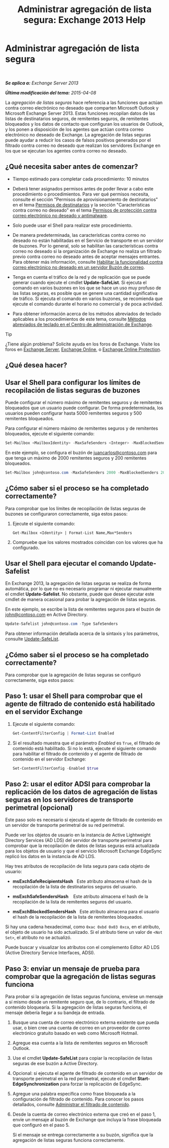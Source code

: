 ﻿---
title: 'Administrar agregación de lista segura: Exchange 2013 Help'
TOCTitle: Administrar agregación de lista segura
ms:assetid: 5ac17168-f411-4cb7-ae98-ebefb865b210
ms:mtpsurl: https://technet.microsoft.com/es-es/library/Aa998280(v=EXCHG.150)
ms:contentKeyID: 49895651
ms.date: 05/22/2018
mtps_version: v=EXCHG.150
ms.translationtype: MT
---

# Administrar agregación de lista segura

 

_**Se aplica a:** Exchange Server 2013_

_**Última modificación del tema:** 2015-04-08_

La *agregación de listas seguras* hace referencia a las funciones que actúan contra correo electrónico no deseado que comparten Microsoft Outlook y Microsoft Exchange Server 2013. Estas funciones recopilan datos de las listas de destinatarios seguros, de remitentes seguros, de remitentes bloqueados y los datos de contacto que configuran los usuarios de Outlook, y los ponen a disposición de los agentes que actúan contra correo electrónico no deseado de Exchange. La agregación de listas seguras puede ayudar a reducir los casos de falsos positivos generados por el filtrado contra correo no deseado que realizan los servidores Exchange en los que se ejecutan los agentes contra correo no deseado.

## ¿Qué necesita saber antes de comenzar?

  - Tiempo estimado para completar cada procedimiento: 10 minutos

  - Deberá tener asignados permisos antes de poder llevar a cabo este procedimiento o procedimientos. Para ver qué permisos necesita, consulte el sección "Permisos de aprovisionamiento de destinatarios" en el tema [Permisos de destinatarios](recipients-permissions-exchange-2013-help.md) y la sección "Características contra correo no deseado" en el tema [Permisos de protección contra correo electrónico no deseado y antimalware](anti-spam-and-anti-malware-permissions-exchange-2013-help.md).

  - Solo puede usar el Shell para realizar este procedimiento.

  - De manera predeterminada, las características contra correo no deseado no están habilitadas en el Servicio de transporte en un servidor de buzones. Por lo general, solo se habilitan las características contra correo no deseado si la organización de Exchange no realiza un filtrado previo contra correo no deseado antes de aceptar mensajes entrantes. Para obtener más información, consulte [Habilitar la funcionalidad contra correo electrónico no deseado en un servidor Buzón de correo](enable-anti-spam-functionality-on-mailbox-servers-exchange-2013-help.md).

  - Tenga en cuenta el tráfico de la red y de replicación que se puede generar cuando ejecute el cmdlet **Update-SafeList**. Si ejecuta el comando en varios buzones en los que se hace un uso muy profuso de las listas seguras, es posible que se genere una cantidad significativa de tráfico. Si ejecuta el comando en varios buzones, se recomienda que ejecute el comando durante el horario no comercial y de poca actividad.

  - Para obtener información acerca de los métodos abreviados de teclado aplicables a los procedimientos de este tema, consulte [Métodos abreviados de teclado en el Centro de administración de Exchange](keyboard-shortcuts-in-the-exchange-admin-center-exchange-online-protection-help.md).


> [!TIP]
> ¿Tiene algún problema? Solicite ayuda en los foros de Exchange. Visite los foros en <A href="https://go.microsoft.com/fwlink/p/?linkid=60612">Exchange Server</A>, <A href="https://go.microsoft.com/fwlink/p/?linkid=267542">Exchange Online</A>, o <A href="https://go.microsoft.com/fwlink/p/?linkid=285351">Exchange Online Protection</A>.



## ¿Qué desea hacer?

## Usar el Shell para configurar los límites de recopilación de listas seguras de buzones

Puede configurar el número máximo de remitentes seguros y de remitentes bloqueados que un usuario puede configurar. De forma predeterminada, los usuarios pueden configurar hasta 5000 remitentes seguros y 500 remitentes bloqueados.

Para configurar el número máximo de remitentes seguros y de remitentes bloqueados, ejecute el siguiente comando:

```powershell
Set-Mailbox <MailboxIdentity> -MaxSafeSenders <Integer> -MaxBlockedSenders <Integer>
```

En este ejemplo, se configura el buzón de juancarlos@contoso.com para que tenga un máximo de 2000 remitentes seguros y 200 remitentes bloqueados.

```powershell
Set-Mailbox john@contoso.com -MaxSafeSenders 2000 -MaxBlockedSenders 200
```

## ¿Cómo saber si el proceso se ha completado correctamente?

Para comprobar que los límites de recopilación de listas seguras de buzones se configuraron correctamente, siga estos pasos:

1.  Ejecute el siguiente comando:
    
        Get-Mailbox <Identity> | Format-List Name,Max*Senders

2.  Compruebe que los valores mostrados coincidan con los valores que ha configurado.

## Usar el Shell para ejecutar el comando Update-Safelist

En Exchange 2013, la agregación de listas seguras se realiza de forma automática, por lo que no es necesario programar ni ejecutar manualmente el cmdlet **Update-Safelist**. No obstante, puede que desee ejecutar este cmdlet de manera ocasional para probar la agregación de listas seguras.

En este ejemplo, se escribe la lista de remitentes seguros para el buzón de john@contoso.com en Active Directory.

```powershell
Update-Safelist john@contoso.com -Type SafeSenders
```

Para obtener información detallada acerca de la sintaxis y los parámetros, consulte [Update-SafeList](https://technet.microsoft.com/es-es/library/bb125034\(v=exchg.150\)).

## ¿Cómo saber si el proceso se ha completado correctamente?

Para comprobar que la agregación de listas seguras se configuró correctamente, siga estos pasos:

## Paso 1: usar el Shell para comprobar que el agente de filtrado de contenido está habilitado en el servidor Exchange

1.  Ejecute el siguiente comando:
    
    ```powershell
    Get-ContentFilterConfig | Format-List Enabled
    ```

2.  Si el resultado muestra que el parámetro *Enabled* es `True`, el filtrado de contenido está habilitado. Si no lo está, ejecute el siguiente comando para habilitar el filtrado de contenido y el agente de filtrado de contenido en el servidor Exchange:
    
    ```powershell
    Set-ContentFilterConfig -Enabled $true
    ```

## Paso 2: usar el editor ADSI para comprobar la replicación de los datos de agregación de listas seguras en los servidores de transporte perimetral (opcional)

Este paso solo es necesario si ejecuta el agente de filtrado de contenido en un servidor de transporte perimetral de su red perimetral.

Puede ver los objetos de usuario en la instancia de Active Lightweight Directory Services (AD LDS) del servidor de transporte perimetral para comprobar que la recopilación de datos de listas seguras está actualizada para los objetos de usuario y que el servicio Microsoft Exchange EdgeSync replicó los datos en la instancia de AD LDS.

Hay tres atributos de recopilación de lista segura para cada objeto de usuario:

  - **msExchSafeRecipientsHash**   Este atributo almacena el hash de la recopilación de la lista de destinatarios seguros del usuario.

  - **msExchSafeSendersHash**    Este atributo almacena el hash de la recopilación de la lista de remitentes seguros del usuario.

  - **msExchBlockedSendersHash**   Este atributo almacena para el usuario el hash de la recopilación de la lista de remitentes bloqueados.

Si hay una cadena hexadecimal, como `0xac 0xbd 0x03 0xca`, en el atributo, el objeto de usuario ha sido actualizado. Si el atributo tiene un valor de `<Not Set>`, el atributo no se actualizó.

Puede buscar y visualizar los atributos con el complemento Editor AD LDS (Active Directory Service Interfaces, ADSI).

## Paso 3: enviar un mensaje de prueba para comprobar que la agregación de listas seguras funciona

Para probar si la agregación de listas seguras funciona, envíese un mensaje a sí mismo desde un remitente seguro que, de lo contrario, el filtrado de contenido bloquearía. Si la agregación de listas seguras funciona, el mensaje debería llegar a su bandeja de entrada.

1.  Busque una cuenta de correo electrónico externa existente que pueda usar, o bien cree una cuenta de correo en un proveedor de correo electrónico gratuito basado en web como Microsoft Hotmail.

2.  Agregue esa cuenta a la lista de remitentes seguros en Microsoft Outlook.

3.  Use el cmdlet **Update-SafeList** para copiar la recopilación de listas seguras de ese buzón a Active Directory.

4.  Opcional: si ejecuta el agente de filtrado de contenido en un servidor de transporte perimetral en la red perimetral, ejecute el cmdlet **Start-EdgeSynchronization** para forzar la replicación de EdgeSync.

5.  Agregue una palabra específica como frase bloqueada a la configuración de filtrado de contenido. Para conocer los pasos detallados, consulte [Administrar el filtrado de contenido](manage-content-filtering-exchange-2013-help.md).

6.  Desde la cuenta de correo electrónico externa que creó en el paso 1, envíe un mensaje al buzón de Exchange que incluya la frase bloqueada que configuró en el paso 5.
    
    Si el mensaje se entrega correctamente a su buzón, significa que la agregación de listas seguras funciona correctamente.

